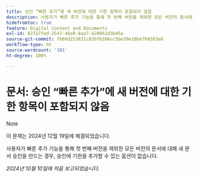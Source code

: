 ```yaml
---
title: 승인 “빠른 추가”에 새 버전에 대한 기한 항목이 포함되지 않음
description: 사용자가 빠른 추가 기능을 통해 첫 번째 버전을 제외한 모든 버전의 문서에 대해 새 문서 승인을 만드는 경우, 승인에 기한을 추가할 수 있는 옵션이 없습니다.
hidefromtoc: true
feature: Digital Content and Documents
exl-id: 827a7fed-2547-46a9-8aa7-420061d3b45e
source-git-commit: 7b66d253831c83bf6166cc5be39e18be704503a6
workflow-type: ht
source-wordcount: '101'
ht-degree: 100%

---
```


# 문서: 승인 “빠른 추가”에 새 버전에 대한 기한 항목이 포함되지 않음

>[!NOTE]
>
>이 문제는 2024년 12월 19일에 해결되었습니다.

사용자가 빠른 추가 기능을 통해 첫 번째 버전을 제외한 모든 버전의 문서에 대해 새 문서 승인을 만드는 경우, 승인에 기한을 추가할 수 있는 옵션이 없습니다.

_2024년 10월 10일에 처음 보고되었습니다._
